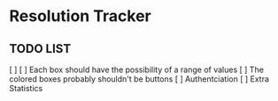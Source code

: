 # Resolution Tracker

## TODO LIST

[ ] 
[ ] Each box should have the possibility of a range of values
[ ] The colored boxes probably shouldn't be buttons
[ ] Authentciation
[ ] Extra Statistics

